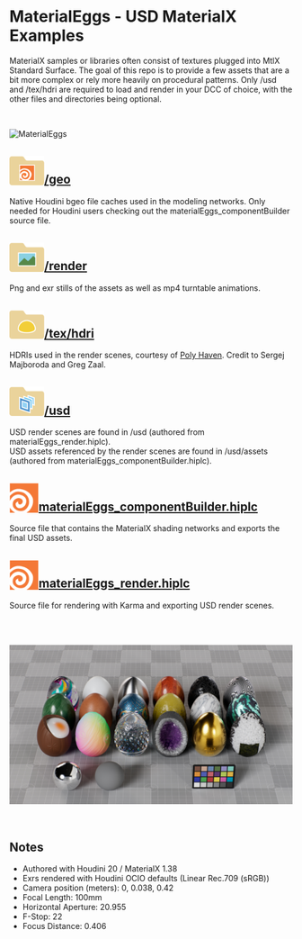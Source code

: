 # MaterialEggs - USD MaterialX Examples
MaterialX samples or libraries often consist of textures plugged into MtlX Standard Surface. The goal of this repo is to provide a few assets that are a bit more complex or rely more heavily on procedural patterns. Only /usd and /tex/hdri are required to load and render in your DCC of choice, with the other files and directories being optional.

<br>

![MaterialEggs](render/extra/materialeggs.png)

<br>

<img align="left" width="62" src="render/extra/folder_geo.png"/>

## [/geo](geo)
Native Houdini bgeo file caches used in the modeling networks. Only needed for Houdini users checking out the materialEggs_componentBuilder source file.

<br>

<img align="left" width="62" src="render/extra/folder_render.png"/>

## [/render](render)
Png and exr stills of the assets as well as mp4 turntable animations.

<br>

<img align="left" width="62" src="render/extra/folder_texhdri.png"/>

## [/tex/hdri](tex/hdri)
HDRIs used in the render scenes, courtesy of [Poly Haven](https://polyhaven.com/). Credit to Sergej Majboroda and Greg Zaal.

<br>

<img align="left" width="62" src="render/extra/folder_usd.png"/>

## [/usd](usd)
USD render scenes are found in /usd (authored from materialEggs_render.hiplc). <br>
USD assets referenced by the render scenes are found in /usd/assets (authored from materialEggs_componentBuilder.hiplc).

<br>

<img align="left" width="52" src="render/extra/app_hou.png"/>

## [materialEggs_componentBuilder.hiplc](materialEggs_componentBuilder.hiplc)
Source file that contains the MaterialX shading networks and exports the final USD assets.

<br>

<img align="left" width="52" src="render/extra/app_hou.png"/>

## [materialEggs_render.hiplc](materialEggs_render.hiplc)
Source file for rendering with Karma and exporting USD render scenes.

<br> 
<br> 

![MaterialEggs 18up](render/extra/materialeggs_18up.jpg)

<br> 

## Notes
- Authored with Houdini 20 / MaterialX 1.38
- Exrs rendered with Houdini OCIO defaults (Linear Rec.709 (sRGB))
- Camera position (meters): 0, 0.038, 0.42
- Focal Length: 100mm
- Horizontal Aperture: 20.955
- F-Stop: 22
- Focus Distance: 0.406